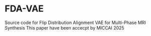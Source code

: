 # FDA-VAE
Source code for Flip Distribution Alignment VAE for Multi-Phase MRI Synthesis
This paper have been accecpt by MICCAI 2025
